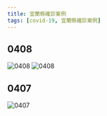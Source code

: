 ```yaml
---
title: 宜蘭縣確診案例
tags: [covid-19, 宜蘭縣確診案例]
---
```


## 0408
![0408](https://www.ilshb.gov.tw/uploads/images/news/20220408-04.jpg)
![0408](https://www.ilshb.gov.tw/uploads/images/news/20220408-01.jpg)

## 0407
![0407](https://www.ilshb.gov.tw/uploads/images/news/2022newspaper/20220407-03.jpg)